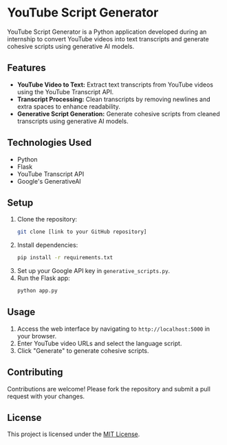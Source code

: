 # YouTube Script Generator

YouTube Script Generator is a Python application developed during an internship to convert YouTube videos into text transcripts and generate cohesive scripts using generative AI models.

## Features
- **YouTube Video to Text:** Extract text transcripts from YouTube videos using the YouTube Transcript API.
- **Transcript Processing:** Clean transcripts by removing newlines and extra spaces to enhance readability.
- **Generative Script Generation:** Generate cohesive scripts from cleaned transcripts using generative AI models.

## Technologies Used
- Python
- Flask
- YouTube Transcript API
- Google's GenerativeAI

## Setup
1. Clone the repository:
   ```bash
   git clone [link to your GitHub repository]
   ```
2. Install dependencies:
   ```bash
   pip install -r requirements.txt
   ```
3. Set up your Google API key in `generative_scripts.py`.
4. Run the Flask app:
   ```bash
   python app.py
   ```

## Usage
1. Access the web interface by navigating to `http://localhost:5000` in your browser.
2. Enter YouTube video URLs and select the language script.
3. Click "Generate" to generate cohesive scripts.

## Contributing
Contributions are welcome! Please fork the repository and submit a pull request with your changes.

## License
This project is licensed under the [MIT License](LICENSE).
